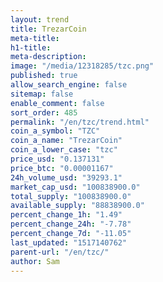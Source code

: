 ```yaml
---
layout: trend
title: TrezarCoin
meta-title: 
h1-title: 
meta-description: 
image: "/media/12318285/tzc.png"
published: true
allow_search_engine: false
sitemap: false
enable_comment: false
sort_order: 485
permalink: "/en/tzc/trend.html"
coin_a_symbol: "TZC"
coin_a_name: "TrezarCoin"
coin_a_lower_case: "tzc"
price_usd: "0.137131"
price_btc: "0.00001167"
24h_volume_usd: "39293.1"
market_cap_usd: "100838900.0"
total_supply: "100838900.0"
available_supply: "88838900.0"
percent_change_1h: "1.49"
percent_change_24h: "-7.78"
percent_change_7d: "-11.05"
last_updated: "1517140762"
parent-url: "/en/tzc/"
author: Sam
---
```


